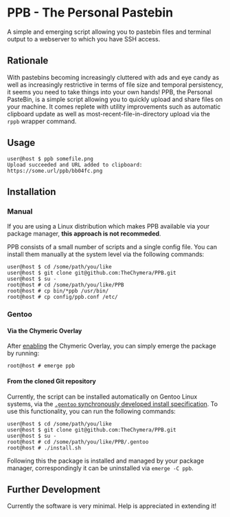 # PPB - The Personal Pastebin

A simple and emerging script allowing you to pastebin files and terminal output to a webserver to which you have SSH access.

## Rationale

With pastebins becoming increasingly cluttered with ads and eye candy as well as increasingly restrictive in terms of file size and temporal persistency, it seems you need to take things into your own hands!
PPB, the Personal PasteBin, is a simple script allowing you to quickly upload and share files on your machine.
It comes replete with utility improvements such as automatic clipboard update as well as most-recent-file-in-directory upload via the `rppb` wrapper command.

## Usage

```console
user@host $ ppb somefile.png
Upload succeeded and URL added to clipboard:
https://some.url/ppb/bb04fc.png
```

## Installation

### Manual

If you are using a Linux distribution which makes PPB available via your package manager, **this approach is not recommeded**.

PPB consists of a small number of scripts and a single config file.
You can install them manually at the system level via the following commands:

```console
user@host $ cd /some/path/you/like
user@host $ git clone git@github.com:TheChymera/PPB.git
user@host $ su -
root@host # cd /some/path/you/like/PPB
root@host # cp bin/*ppb /usr/bin/
root@host # cp config/ppb.conf /etc/
```

### Gentoo

#### Via the Chymeric Overlay

After [enabling](https://github.com/TheChymera/overlay#install) the Chymeric Overlay, you can simply emerge the package by running:

```console
root@host # emerge ppb
```

#### From the cloned Git repository

Currently, the script can be installed automatically on Gentoo Linux systems, via the [`.gentoo` synchronously developed install specification](http://chymera.eu/docs/dominik_semesterarbeit.pdf).
To use this functionality, you can run the following commands:

```console
user@host $ cd /some/path/you/like 
user@host $ git clone git@github.com:TheChymera/PPB.git 
user@host $ su -
root@host # cd /some/path/you/like/PPB/.gentoo
root@host # ./install.sh
```

Following this the package is installed and managed by your package manager, correspondingly it can be uninstalled via `emerge -C ppb`.

## Further Development

Currently the software is very minimal.
Help is appreciated in extending it!
